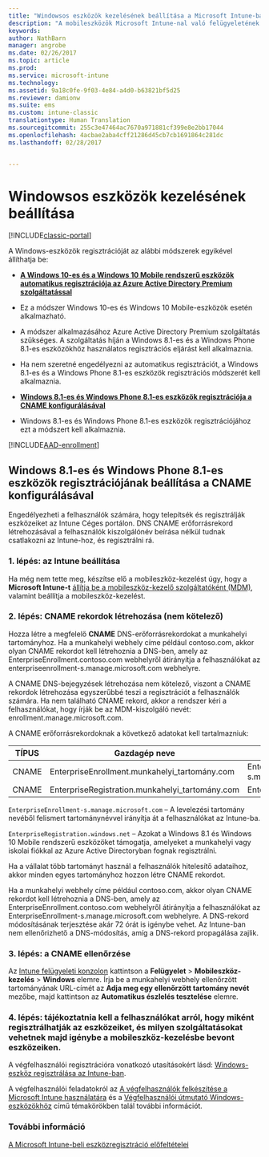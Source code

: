 ```yaml
---
title: "Windowsos eszközök kezelésének beállítása a Microsoft Intune-ban | Microsoft Docs"
description: "A mobileszközök Microsoft Intune-nal való felügyeletének (MDM) engedélyezése Windows-eszközök esetén."
keywords: 
author: NathBarn
manager: angrobe
ms.date: 02/26/2017
ms.topic: article
ms.prod: 
ms.service: microsoft-intune
ms.technology: 
ms.assetid: 9a18c0fe-9f03-4e84-a4d0-b63821bf5d25
ms.reviewer: damionw
ms.suite: ems
ms.custom: intune-classic
translationtype: Human Translation
ms.sourcegitcommit: 255c3e47464ac7670a971881cf399e8e2bb17044
ms.openlocfilehash: 4acbae2aba4cff21286d45cb7cb1691864c281dc
ms.lasthandoff: 02/28/2017


---
```


# <a name="set-up-windows-device-management"></a>Windowsos eszközök kezelésének beállítása

[!INCLUDE[classic-portal](../includes/classic-portal.md)]

A Windows-eszközök regisztrációját az alábbi módszerek egyikével állíthatja be:

- [**A Windows 10-es és a Windows 10 Mobile rendszerű eszközök automatikus regisztrációja az Azure Active Directory Premium szolgáltatással**](#set-up-windows-10-and-windows-10-mobile-automatic-enrollment-with-azure-active-directory-premium)
 -  Ez a módszer Windows 10-es és Windows 10 Mobile-eszközök esetén alkalmazható.
 -  A módszer alkalmazásához Azure Active Directory Premium szolgáltatás szükséges. A szolgáltatás híján a Windows 8.1-es és a Windows Phone 8.1-es eszközökhöz használatos regisztrációs eljárást kell alkalmaznia.
 -  Ha nem szeretné engedélyezni az automatikus regisztrációt, a Windows 8.1-es és a Windows Phone 8.1-es eszközök regisztrációs módszerét kell alkalmaznia.


- [**Windows 8.1-es és Windows Phone 8.1-es eszközök regisztrációja a CNAME konfigurálásával**](#set-up-windows-81-and-windows-phone-81-enrollment-by-configuring-cname)
 - Windows 8.1-es és Windows Phone 8.1-es eszközök regisztrációjához ezt a módszert kell alkalmaznia.

[!INCLUDE[AAD-enrollment](../includes/win10-automatic-enrollment-aad.md)]

## <a name="set-up-windows-81-and-windows-phone-81-enrollment-by-configuring-cname"></a>Windows 8.1-es és Windows Phone 8.1-es eszközök regisztrációjának beállítása a CNAME konfigurálásával
Engedélyezheti a felhasználók számára, hogy telepítsék és regisztrálják eszközeiket az Intune Céges portálon. DNS CNAME erőforrásrekord létrehozásával a felhasználók kiszolgálónév beírása nélkül tudnak csatlakozni az Intune-hoz, és regisztrálni rá.

### <a name="step-1-set-up-intune"></a>1. lépés: az Intune beállítása

Ha még nem tette meg, készítse elő a mobileszköz-kezelést úgy, hogy a **Microsoft Intune-t** [állítja be a mobileszköz-kezelő szolgáltatóként (MDM)](prerequisites-for-enrollment.md#step-2-set-mdm-authority), valamint beállítja a mobileszköz-kezelést.

### <a name="step-2-create-cnames-optional"></a>2. lépés: CNAME rekordok létrehozása (nem kötelező)

Hozza létre a megfelelő **CNAME** DNS-erőforrásrekordokat a munkahelyi tartományhoz. Ha a munkahelyi webhely címe például contoso.com, akkor olyan CNAME rekordot kell létrehoznia a DNS-ben, amely az EnterpriseEnrollment.contoso.com webhelyről átirányítja a felhasználókat az enterpriseenrollment-s.manage.microsoft.com webhelyre.


   A CNAME DNS-bejegyzések létrehozása nem kötelező, viszont a CNAME rekordok létrehozása egyszerűbbé teszi a regisztrációt a felhasználók számára. Ha nem található CNAME rekord, akkor a rendszer kéri a felhasználókat, hogy írják be az MDM-kiszolgáló nevét: enrollment.manage.microsoft.com.

   A CNAME erőforrásrekordoknak a következő adatokat kell tartalmazniuk:

  |TÍPUS|Gazdagép neve|A következő helyre mutat|Élettartam|
  |--------|-------------|-------------|-------|
  |CNAME|EnterpriseEnrollment.munkahelyi_tartomány.com|EnterpriseEnrollment-s.manage.microsoft.com |1 óra|
  |CNAME|EnterpriseRegistration.munkahelyi_tartomány.com|EnterpriseRegistration.windows.net|1 óra|

  `EnterpriseEnrollment-s.manage.microsoft.com` – A levelezési tartomány nevéből felismert tartománynévvel irányítja át a felhasználókat az Intune-ba.

  `EnterpriseRegistration.windows.net` – Azokat a Windows 8.1 és Windows 10 Mobile rendszerű eszközöket támogatja, amelyeket a munkahelyi vagy iskolai fiókkal az Azure Active Directoryban fognak regisztrálni.

  Ha a vállalat több tartományt használ a felhasználók hitelesítő adataihoz, akkor minden egyes tartományhoz hozzon létre CNAME rekordot.

  Ha a munkahelyi webhely címe például contoso.com, akkor olyan CNAME rekordot kell létrehoznia a DNS-ben, amely az EnterpriseEnrollment.contoso.com webhelyről átirányítja a felhasználókat az EnterpriseEnrollment-s.manage.microsoft.com webhelyre. A DNS-rekord módosításának terjesztése akár 72 órát is igénybe vehet. Az Intune-ban nem ellenőrizhető a DNS-módosítás, amíg a DNS-rekord propagálása zajlik.

### <a name="step-3-verify-cname"></a>3. lépés: a CNAME ellenőrzése

Az [Intune felügyeleti konzolon](http://manage.microsoft.com) kattintson a **Felügyelet** &gt; **Mobileszköz-kezelés** &gt; **Windows** elemre. Írja be a munkahelyi webhely ellenőrzött tartományának URL-címét az **Adja meg egy ellenőrzött tartomány nevét** mezőbe, majd kattintson az **Automatikus észlelés tesztelése** elemre.

### <a name="step-4-tell-your-users-how-to-enroll-their-devices-and-what-to-expect-after-theyre-brought-into-management"></a>4. lépés: tájékoztatnia kell a felhasználókat arról, hogy miként regisztrálhatják az eszközeiket, és milyen szolgáltatásokat vehetnek majd igénybe a mobileszköz-kezelésbe bevont eszközeiken.

   A végfelhasználói regisztrációra vonatkozó utasításokért lásd: [Windows-eszköz regisztrálása az Intune-ban](https://docs.microsoft.com/intune/enduser/enroll-your-device-in-intune-windows).

   A végfelhasználói feladatokról az [A végfelhasználók felkészítése a Microsoft Intune használatára](https://docs.microsoft.com/intune/deploy-use/what-to-tell-your-end-users-about-using-microsoft-intune) és a [Végfelhasználói útmutató Windows-eszközökhöz](../enduser/using-your-windows-device-with-intune.md) című témakörökben talál további információt.

### <a name="see-also"></a>További információ
[A Microsoft Intune-beli eszközregisztráció előfeltételei](prerequisites-for-enrollment.md)

